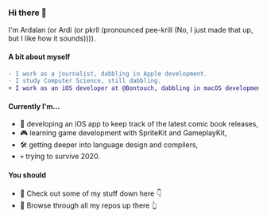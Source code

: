 ### Hi there 👋

I'm Ardalan (or Ardi (or pkrll (pronounced pee-krill (No, I just made that up, but I like how it sounds)))).

#### A bit about myself
```diff
- I work as a journalist, dabbling in Apple development.
- I study Computer Science, still dabbling.
+ I work as an iOS developer at @Bontouch, dabbling in macOS development on my spare time.
```

#### Currently I'm...

- 📱 developing an iOS app to keep track of the latest comic book releases,
- 🎮 learning game development with SpriteKit and GameplayKit,
- 🛠 getting deeper into language design and compilers,
- 💀 trying to survive 2020.

#### You should
- 📌 Check out some of my stuff down here 👇
- 🔖 Browse through all my repos up there 👆

<!--
**pkrll/pkrll** is a ✨ _special_ ✨ repository because its `README.md` (this file) appears on your GitHub profile.

Here are some ideas to get you started:

- 🔭 I’m currently working on ...
- 🌱 I’m currently learning ...
- 👯 I’m looking to collaborate on ...
- 🤔 I’m looking for help with ...
- 💬 Ask me about ...
- 📫 How to reach me: ...
- 😄 Pronouns: ...
- ⚡ Fun fact: ...
-->
